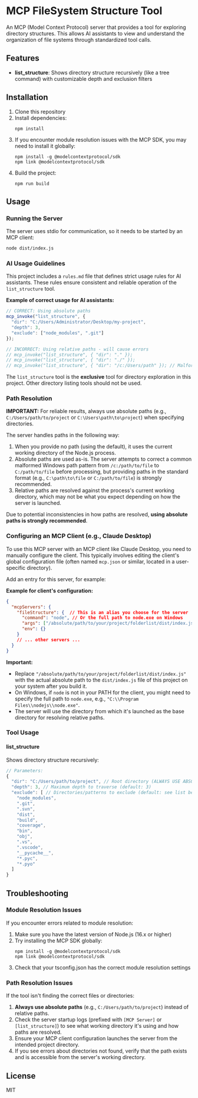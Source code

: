 # MCP FileSystem Structure Tool

An MCP (Model Context Protocol) server that provides a tool for exploring directory structures. This allows AI assistants to view and understand the organization of file systems through standardized tool calls.

## Features

- **list_structure**: Shows directory structure recursively (like a tree command) with customizable depth and exclusion filters

## Installation

1. Clone this repository
2. Install dependencies:
   ```
   npm install
   ```
3. If you encounter module resolution issues with the MCP SDK, you may need to install it globally:
   ```
   npm install -g @modelcontextprotocol/sdk
   npm link @modelcontextprotocol/sdk
   ```
4. Build the project:
   ```
   npm run build
   ```

## Usage

### Running the Server

The server uses stdio for communication, so it needs to be started by an MCP client:

```bash
node dist/index.js
```

### AI Usage Guidelines

This project includes a `rules.md` file that defines strict usage rules for AI assistants. These rules ensure consistent and reliable operation of the `list_structure` tool.

**Example of correct usage for AI assistants:**

```javascript
// CORRECT: Using absolute paths
mcp_invoke("list_structure", {
  "dir": "C:/Users/Administrator/Desktop/my-project",
  "depth": 3,
  "exclude": ["node_modules", ".git"]
});

// INCORRECT: Using relative paths - will cause errors
// mcp_invoke("list_structure", { "dir": "." });
// mcp_invoke("list_structure", { "dir": "./" });
// mcp_invoke("list_structure", { "dir": "/c:/Users/path" }); // Malformed path
```

The `list_structure` tool is the **exclusive** tool for directory exploration in this project. Other directory listing tools should not be used.

### Path Resolution

**IMPORTANT:** For reliable results, always use absolute paths (e.g., `C:/Users/path/to/project` or `C:\Users\path\to\project`) when specifying directories.

The server handles paths in the following way:

1. When you provide no path (using the default), it uses the current working directory of the Node.js process.
2. Absolute paths are used as-is. The server attempts to correct a common malformed Windows path pattern from `/c:/path/to/file` to `C:/path/to/file` before processing, but providing paths in the standard format (e.g., `C:\path\to\file` or `C:/path/to/file`) is strongly recommended.
3. Relative paths are resolved against the process's current working directory, which may not be what you expect depending on how the server is launched.

Due to potential inconsistencies in how paths are resolved, **using absolute paths is strongly recommended**.

### Configuring an MCP Client (e.g., Claude Desktop)

To use this MCP server with an MCP client like Claude Desktop, you need to manually configure the client. This typically involves editing the client's global configuration file (often named `mcp.json` or similar, located in a user-specific directory).

Add an entry for this server, for example:

**Example for client's configuration:**
```json
{
  "mcpServers": {
    "fileStructure": {  // This is an alias you choose for the server
      "command": "node", // Or the full path to node.exe on Windows
      "args": ["/absolute/path/to/your/project/folderlist/dist/index.js"], // Absolute path to the compiled server script
      "env": {}
    }
    // ... other servers ...
  }
}
```
**Important:**
*   Replace `"/absolute/path/to/your/project/folderlist/dist/index.js"` with the actual absolute path to the `dist/index.js` file of this project on your system after you build it.
*   On Windows, if `node` is not in your PATH for the client, you might need to specify the full path to `node.exe`, e.g., `"C:\\Program Files\\nodejs\\node.exe"`.
*   The server will use the directory from which it's launched as the base directory for resolving relative paths.

### Tool Usage

#### list_structure

Shows directory structure recursively:

```javascript
// Parameters:
{
  "dir": "C:/Users/path/to/project", // Root directory (ALWAYS USE ABSOLUTE PATHS)
  "depth": 3, // Maximum depth to traverse (default: 3)
  "exclude": [ // Directories/patterns to exclude (default: see list below)
    "node_modules", 
    ".git", 
    ".svn", 
    "dist", 
    "build", 
    "coverage", 
    "bin", 
    "obj", 
    ".vs", 
    ".vscode", 
    "__pycache__", 
    "*.pyc", 
    "*.pyo"
  ]
}
```

## Troubleshooting

### Module Resolution Issues

If you encounter errors related to module resolution:

1. Make sure you have the latest version of Node.js (16.x or higher)
2. Try installing the MCP SDK globally:
   ```
   npm install -g @modelcontextprotocol/sdk
   npm link @modelcontextprotocol/sdk
   ```
3. Check that your tsconfig.json has the correct module resolution settings

### Path Resolution Issues

If the tool isn't finding the correct files or directories:

1. **Always use absolute paths** (e.g., `C:/Users/path/to/project`) instead of relative paths.
2. Check the server startup logs (prefixed with `[MCP Server]` or `[list_structure]`) to see what working directory it's using and how paths are resolved.
3. Ensure your MCP client configuration launches the server from the intended project directory.
4. If you see errors about directories not found, verify that the path exists and is accessible from the server's working directory.

## License

MIT 